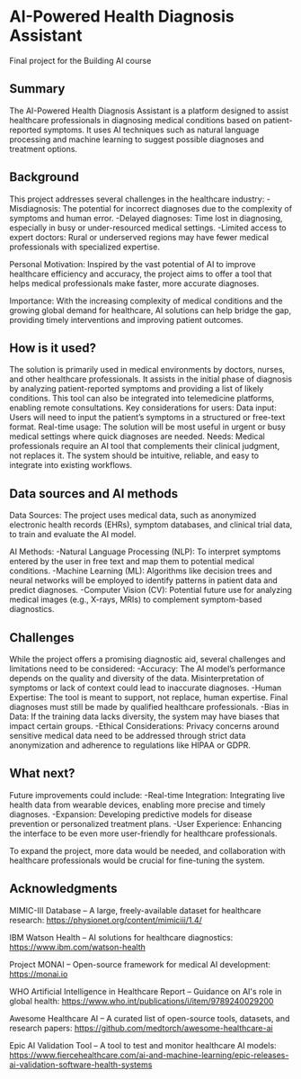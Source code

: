 # AI-Powered Health Diagnosis Assistant


Final project for the Building AI course

## Summary
The AI-Powered Health Diagnosis Assistant is a platform designed to assist healthcare professionals in diagnosing medical conditions based on patient-reported symptoms. It uses AI techniques such as natural language processing and machine learning to suggest possible diagnoses and treatment options.


## Background

This project addresses several challenges in the healthcare industry:
  -Misdiagnosis: The potential for incorrect diagnoses due to the complexity of symptoms and human error.
  -Delayed diagnoses: Time lost in diagnosing, especially in busy or under-resourced medical settings.
  -Limited access to expert doctors: Rural or underserved regions may have fewer medical professionals with specialized expertise.

Personal Motivation: Inspired by the vast potential of AI to improve healthcare efficiency and accuracy, the project aims to offer a tool that helps medical professionals make faster, more accurate diagnoses.

Importance: With the increasing complexity of medical conditions and the growing global demand for healthcare, AI solutions can help bridge the gap, providing timely interventions and improving patient outcomes.


## How is it used?

The solution is primarily used in medical environments by doctors, nurses, and other healthcare professionals. It assists in the initial phase of diagnosis by analyzing patient-reported symptoms and providing a list of likely conditions. This tool can also be integrated into telemedicine platforms, enabling remote consultations. Key considerations for users:
Data input: Users will need to input the patient’s symptoms in a structured or free-text format.
Real-time usage: The solution will be most useful in urgent or busy medical settings where quick diagnoses are needed.
Needs: Medical professionals require an AI tool that complements their clinical judgment, not replaces it. The system should be intuitive, reliable, and easy to integrate into existing workflows.


## Data sources and AI methods

Data Sources:
The project uses medical data, such as anonymized electronic health records (EHRs), symptom databases, and clinical trial data, to train and evaluate the AI model.

AI Methods:
-Natural Language Processing (NLP): To interpret symptoms entered by the user in free text and map them to potential medical conditions.
-Machine Learning (ML): Algorithms like decision trees and neural networks will be employed to identify patterns in patient data and predict diagnoses.
-Computer Vision (CV): Potential future use for analyzing medical images (e.g., X-rays, MRIs) to complement symptom-based diagnostics.


## Challenges
While the project offers a promising diagnostic aid, several challenges and limitations need to be considered:
  -Accuracy: The AI model’s performance depends on the quality and diversity of the data. Misinterpretation of symptoms or lack of context could lead to inaccurate diagnoses.
  -Human Expertise: The tool is meant to support, not replace, human expertise. Final diagnoses must still be made by qualified healthcare professionals.
  -Bias in Data: If the training data lacks diversity, the system may have biases that impact certain groups.
  -Ethical Considerations: Privacy concerns around sensitive medical data need to be addressed through strict data anonymization and adherence to regulations like HIPAA or GDPR.

## What next?
Future improvements could include:
-Real-time Integration: Integrating live health data from wearable devices, enabling more precise and timely diagnoses.
-Expansion: Developing predictive models for disease prevention or personalized treatment plans.
-User Experience: Enhancing the interface to be even more user-friendly for healthcare professionals.

To expand the project, more data would be needed, and collaboration with healthcare professionals would be crucial for fine-tuning the system.

## Acknowledgments

MIMIC-III Database – A large, freely-available dataset for healthcare research:
https://physionet.org/content/mimiciii/1.4/ 

IBM Watson Health – AI solutions for healthcare diagnostics:
https://www.ibm.com/watson-health

Project MONAI – Open-source framework for medical AI development:
https://monai.io

WHO Artificial Intelligence in Healthcare Report – Guidance on AI's role in global health:
https://www.who.int/publications/i/item/9789240029200

Awesome Healthcare AI – A curated list of open-source tools, datasets, and research papers:
https://github.com/medtorch/awesome-healthcare-ai

Epic AI Validation Tool – A tool to test and monitor healthcare AI models:
https://www.fiercehealthcare.com/ai-and-machine-learning/epic-releases-ai-validation-software-health-systems
